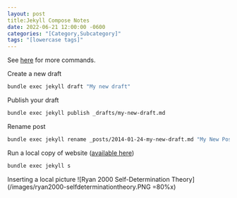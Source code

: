 ```yaml
---
layout: post
title:Jekyll Compose Notes
date: 2022-06-21 12:00:00 -0600
categories: "[Category,Subcategory]"
tags: "[lowercase tags]"
---
```


See [here](https://github.com/jekyll/jekyll-compose) for more commands.

Create a new draft
```bash
bundle exec jekyll draft "My new draft"
```

Publish your draft
```bash
bundle exec jekyll publish _drafts/my-new-draft.md
```

Rename post
```bash
bundle exec jekyll rename _posts/2014-01-24-my-new-draft.md "My New Post"
```

Run a local copy of website ([available here](http://127.0.0.1.4000/))
```bash
bundle exec jekyll s
```

Inserting a local picture
![Ryan 2000 Self-Determination Theory](/images/ryan2000-selfdeterminationtheory.PNG =80%x)